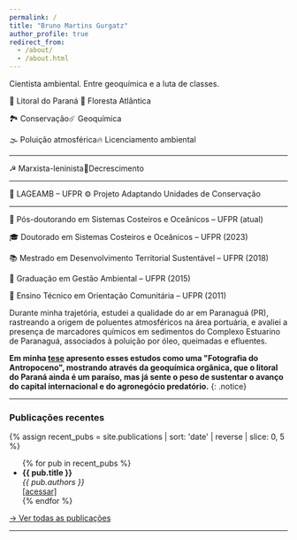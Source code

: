 ```yaml
---
permalink: /
title: "Bruno Martins Gurgatz"
author_profile: true
redirect_from: 
  - /about/
  - /about.html
---
```



Cientista ambiental. Entre geoquímica e a luta de classes.

<span class="badge">📍 Litoral do Paraná</span> <span class="badge">🌲 Floresta Atlântica</span>

<span class="badge">🏞️ Conservação</span><span class="badge">☄️ Geoquímica</span>

<span class="badge">🌫️ Poluição atmosférica</span><span class="badge">🔥 Licenciamento ambiental</span>


___
<span class="badge">☭ Marxista-leninista</span><span class="badge">🔻Decrescimento </span>

___
<span class="badge">🧭 LAGEAMB – UFPR</span> <span class="badge">⚙️ Projeto Adaptando Unidades de Conservação</span>

___
<span class="badge">🧪 Pós-doutorando em Sistemas Costeiros e Oceânicos – UFPR (atual)</span>

<span class="badge">🎓 Doutorado em Sistemas Costeiros e Oceânicos – UFPR (2023)</span>

<span class="badge">📚 Mestrado em Desenvolvimento Territorial Sustentável – UFPR (2018)</span>

<span class="badge">🌱 Graduação em Gestão Ambiental – UFPR (2015)</span>

<span class="badge">📌 Ensino Técnico em Orientação Comunitária – UFPR (2011)</span>




Durante minha trajetória, estudei a qualidade do ar em Paranaguá (PR), rastreando a origem de poluentes atmosféricos na área portuária, e avaliei a presença de marcadores químicos em sedimentos do Complexo Estuarino de Paranaguá, associados à poluição por óleo, queimadas e efluentes. 

**Em minha [tese](https://acervodigital.ufpr.br/xmlui/handle/1884/86567) apresento esses estudos como uma "Fotografia do Antropoceno", mostrando através da geoquímica orgânica, que o litoral do Paraná ainda é um paraíso, mas já sente o peso de sustentar o avanço do capital internacional e do agronegócio predatório.**
{: .notice}


---

### Publicações recentes

{% assign recent_pubs = site.publications | sort: 'date' | reverse | slice: 0, 5 %}
<ul>
  {% for pub in recent_pubs %}
    <li>
      <strong>{{ pub.title }}</strong><br>
      <em>{{ pub.authors }}</em><br>
      <a href="{{ pub.url | relative_url }}">[acessar]</a>
    </li>
  {% endfor %}
</ul>

<p><a href="{{ '/publications/' | relative_url }}">→ Ver todas as publicações</a></p>

---